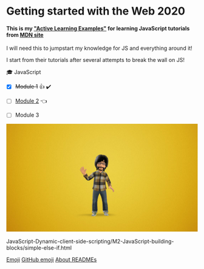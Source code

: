 # Getting started with the Web 2020


#### This is my  ["Active Learning Examples"](https://vvpetkov.github.io/Getting-started-with-the-Web-2020/) for learning JavaScript tutorials from [MDN site](https://developer.mozilla.org/en-US/docs/Learn/Getting_started_with_the_web)


I will need this to jumpstart my knowledge for JS and everything around it! 

I start from their tutorials after several attempts to break the wall on JS! 

:mortar_board: JavaScript
- [x] ~~Module 1~~ :+1: :heavy_check_mark:
- [ ] [Module 2](docs/JavaScript-Dynamic-client-side-scripting/) :point_left: 
- [ ] Module 3


![Logo](/images/logoVLD.png)

JavaScript-Dynamic-client-side-scripting/M2-JavaScript-building-blocks/simple-else-if.html

[Emoji](https://www.webfx.com/tools/emoji-cheat-sheet/)
[GitHub emoji](https://github.com/fefong/markdown_readme/blob/master/emoji.md#emoji)
[About READMEs](https://help.github.com/en/github/creating-cloning-and-archiving-repositories/about-readmes)
